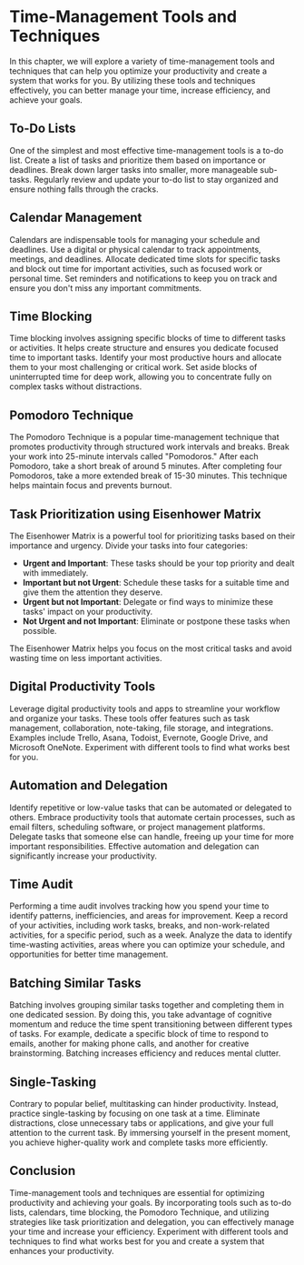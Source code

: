 Time-Management Tools and Techniques
=============================================

In this chapter, we will explore a variety of time-management tools and techniques that can help you optimize your productivity and create a system that works for you. By utilizing these tools and techniques effectively, you can better manage your time, increase efficiency, and achieve your goals.

**To-Do Lists**
---------------

One of the simplest and most effective time-management tools is a to-do list. Create a list of tasks and prioritize them based on importance or deadlines. Break down larger tasks into smaller, more manageable sub-tasks. Regularly review and update your to-do list to stay organized and ensure nothing falls through the cracks.

**Calendar Management**
-----------------------

Calendars are indispensable tools for managing your schedule and deadlines. Use a digital or physical calendar to track appointments, meetings, and deadlines. Allocate dedicated time slots for specific tasks and block out time for important activities, such as focused work or personal time. Set reminders and notifications to keep you on track and ensure you don't miss any important commitments.

**Time Blocking**
-----------------

Time blocking involves assigning specific blocks of time to different tasks or activities. It helps create structure and ensures you dedicate focused time to important tasks. Identify your most productive hours and allocate them to your most challenging or critical work. Set aside blocks of uninterrupted time for deep work, allowing you to concentrate fully on complex tasks without distractions.

**Pomodoro Technique**
----------------------

The Pomodoro Technique is a popular time-management technique that promotes productivity through structured work intervals and breaks. Break your work into 25-minute intervals called "Pomodoros." After each Pomodoro, take a short break of around 5 minutes. After completing four Pomodoros, take a more extended break of 15-30 minutes. This technique helps maintain focus and prevents burnout.

**Task Prioritization using Eisenhower Matrix**
-----------------------------------------------

The Eisenhower Matrix is a powerful tool for prioritizing tasks based on their importance and urgency. Divide your tasks into four categories:

* **Urgent and Important**: These tasks should be your top priority and dealt with immediately.
* **Important but not Urgent**: Schedule these tasks for a suitable time and give them the attention they deserve.
* **Urgent but not Important**: Delegate or find ways to minimize these tasks' impact on your productivity.
* **Not Urgent and not Important**: Eliminate or postpone these tasks when possible.

The Eisenhower Matrix helps you focus on the most critical tasks and avoid wasting time on less important activities.

**Digital Productivity Tools**
------------------------------

Leverage digital productivity tools and apps to streamline your workflow and organize your tasks. These tools offer features such as task management, collaboration, note-taking, file storage, and integrations. Examples include Trello, Asana, Todoist, Evernote, Google Drive, and Microsoft OneNote. Experiment with different tools to find what works best for you.

**Automation and Delegation**
-----------------------------

Identify repetitive or low-value tasks that can be automated or delegated to others. Embrace productivity tools that automate certain processes, such as email filters, scheduling software, or project management platforms. Delegate tasks that someone else can handle, freeing up your time for more important responsibilities. Effective automation and delegation can significantly increase your productivity.

**Time Audit**
--------------

Performing a time audit involves tracking how you spend your time to identify patterns, inefficiencies, and areas for improvement. Keep a record of your activities, including work tasks, breaks, and non-work-related activities, for a specific period, such as a week. Analyze the data to identify time-wasting activities, areas where you can optimize your schedule, and opportunities for better time management.

**Batching Similar Tasks**
--------------------------

Batching involves grouping similar tasks together and completing them in one dedicated session. By doing this, you take advantage of cognitive momentum and reduce the time spent transitioning between different types of tasks. For example, dedicate a specific block of time to respond to emails, another for making phone calls, and another for creative brainstorming. Batching increases efficiency and reduces mental clutter.

**Single-Tasking**
------------------

Contrary to popular belief, multitasking can hinder productivity. Instead, practice single-tasking by focusing on one task at a time. Eliminate distractions, close unnecessary tabs or applications, and give your full attention to the current task. By immersing yourself in the present moment, you achieve higher-quality work and complete tasks more efficiently.

**Conclusion**
--------------

Time-management tools and techniques are essential for optimizing productivity and achieving your goals. By incorporating tools such as to-do lists, calendars, time blocking, the Pomodoro Technique, and utilizing strategies like task prioritization and delegation, you can effectively manage your time and increase your efficiency. Experiment with different tools and techniques to find what works best for you and create a system that enhances your productivity.
